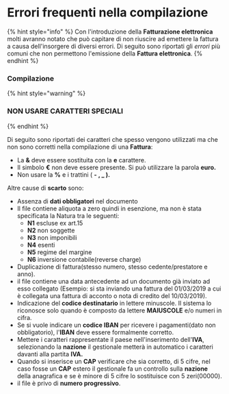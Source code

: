 # Errori frequenti nella compilazione

{% hint style="info" %}
Con l'introduzione della **Fatturazione elettronica** molti avranno notato che può capitare di non riuscire ad emettere la fattura a causa dell'insorgere di diversi errori. Di seguito sono riportati gli _errori_ più comuni che non permettono l'emissione della **Fattura elettronica**.
{% endhint %}

### Compilazione

{% hint style="warning" %}
### NON USARE CARATTERI SPECIALI
{% endhint %}

Di seguito sono riportati dei caratteri che spesso vengono utilizzati ma che non sono corretti nella compilazione di una **Fattura**:

* La **&** deve essere sostituita con la **e** carattere.
* Il simbolo **€** non deve essere presente. Si può utilizzare la parola **euro.**
* Non usare la **%** e i trattini \( **- , \_ \).**

Altre cause di **scarto** sono:

* Assenza di **dati obbligatori** nel documento
* Il file contiene aliquota a zero quindi in esenzione, ma non è stata specificata la Natura tra le seguenti:
  * **N1** escluse ex art.15
  * **N2** non soggette 
  * **N3** non imponibili
  * **N4** esenti
  * **N5** regime del margine
  * **N6** inversione contabile\(reverse charge\)
* Duplicazione di fattura\(stesso numero, stesso cedente/prestatore e anno\).
* il file contiene una data antecedente ad un documento già inviato ad esso collegato \(Esempio: si sta inviando una fattura del 01/03/2019 a cui è collegata una fattura di acconto o nota di credito del 10/03/2019\).
* Indicazione del **codice destinatario** in lettere minuscole. Il sistema lo riconosce solo quando è composto da lettere **MAIUSCOLE** e/o numeri in cifra.
* Se si vuole indicare un **codice IBAN** per ricevere i pagamenti\(dato non obbligatorio\), l'**IBAN** deve essere formalmente corretto.
* Mettere i caratteri rappresentate il paese nell'inserimento dell'**IVA**, selezionando la **nazione** il gestionale metterà in automatico i caratteri davanti alla partita **IVA.**
* Quando si inserisce un **CAP** verificare che sia corretto, di 5 cifre, nel caso fosse un **CAP** estero il gestionale fa un controllo sulla **nazione** della anagrafica e se è minore di 5 cifre lo sostituisce con 5 zeri\(00000\).
* il file è privo di **numero progressivo**.





